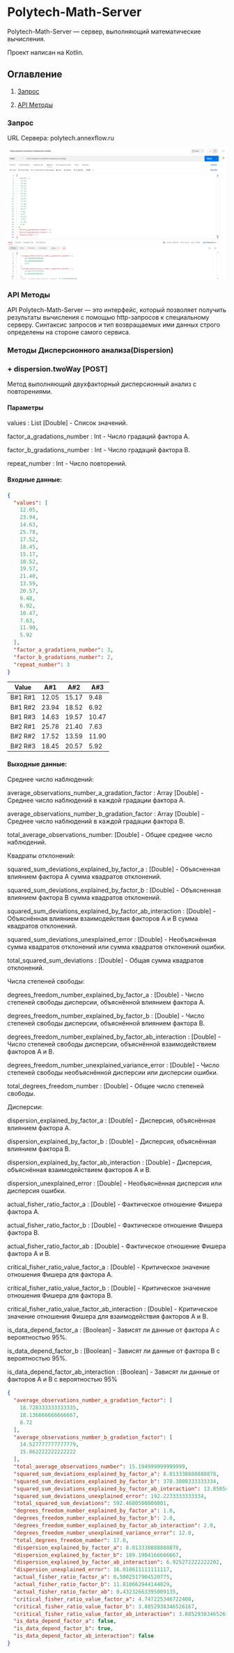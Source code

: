 # Polytech-Math-Server

Polytech-Math-Server — сервер, выполняющий математические вычисления.

Проект написан на Kotlin.

## Оглавление

1. [Запрос](#Запрос)

2. [API Методы](#API-Методы)


### Запрос

URL Сервера: polytech.annexflow.ru

![Request Example](images/image.png)

### API Методы

API Polytech-Math-Server — это интерфейс, который позволяет получить результаты вычисления с помощью http-запросов к
специальному серверу. Синтаксис запросов и тип возвращаемых ими данных строго определены на
стороне самого сервиса.

### Методы Дисперсионного анализа(Dispersion)

### + __dispersion.twoWay__ [POST]

Метод выполняющий двухфакторный дисперсионный анализ с повторениями.

#### Параметры

values : List [Double] - Список значений.

factor_a_gradations_number : Int - Число градаций фактора A.

factor_b_gradations_number : Int - Число градаций фактора B.

repeat_number : Int - Число повторений.

#### Входные данные:

```Json
{
  "values": [
    12.05,
    23.94,
    14.63,
    25.78,
    17.52,
    18.45,
    15.17,
    18.52,
    19.57,
    21.40,
    13.59,
    20.57,
    9.48,
    6.92,
    10.47,
    7.63,
    11.90,
    5.92
  ],
  "factor_a_gradations_number": 3,
  "factor_b_gradations_number": 2,
  "repeat_number": 3
}
```

|  Value  |  A#1  |  A#2  | A#3   |
|:-------:|:-----:|:-----:|-------|
| B#1 R#1 | 12.05 | 15.17 | 9.48  |
| B#1 R#2 | 23.94 | 18.52 | 6.92  |
| B#1 R#3 | 14.63 | 19.57 | 10.47 |
| B#2 R#1 | 25.78 | 21.40 | 7.63  |
| B#2 R#2 | 17.52 | 13.59 | 11.90 |
| B#2 R#3 | 18.45 | 20.57 | 5.92  |

#### Выходные данные:

Среднее число наблюдений:

average_observations_number_a_gradation_factor : Array [Double] - Среднее число наблюдений в каждой градации фактора А.

average_observations_number_b_gradation_factor : Array [Double] - Среднее число наблюдений в каждой градации фактора B.

total_average_observations_number: [Double] - Общее среднее число наблюдений.

Квадраты отклонений:

squared_sum_deviations_explained_by_factor_a : [Double] - Объясненная влиянием фактора А сумма квадратов отклонений.

squared_sum_deviations_explained_by_factor_b : [Double] - Объясненная влиянием фактора B сумма квадратов отклонений.

squared_sum_deviations_explained_by_factor_ab_interaction : [Double] - Объяснённая влиянием взаимодействия факторов A и B сумма квадратов отклонений.

squared_sum_deviations_unexplained_error : [Double] - Необъяснённая сумма квадратов отклонений или сумма квадратов отклонений ошибки.

total_squared_sum_deviations : [Double] - Общая сумма квадратов отклонений.

Числа степеней свободы:

degrees_freedom_number_explained_by_factor_a : [Double] - Число степеней свободы дисперсии, объяснённой влиянием фактора A.

degrees_freedom_number_explained_by_factor_b : [Double] - Число степеней свободы дисперсии, объяснённой влиянием фактора B.

degrees_freedom_number_explained_by_factor_ab_interaction : [Double] - Число степеней свободы дисперсии, объяснённой взаимодействием факторов A и B.

degrees_freedom_number_unexplained_variance_error : [Double] - Число степеней свободы необъяснённой дисперсии или дисперсии ошибки.

total_degrees_freedom_number : [Double] - Общее число степеней свободы.

Дисперсии:

dispersion_explained_by_factor_a : [Double] - Дисперсия, объяснённая влиянием фактора A.

dispersion_explained_by_factor_b : [Double] - Дисперсия, объяснённая влиянием фактора B.

dispersion_explained_by_factor_ab_interaction : [Double] - Дисперсия, объяснённая взаимодействием факторов A и B.

dispersion_unexplained_error : [Double] - Необъяснённая дисперсия или дисперсия ошибки.

actual_fisher_ratio_factor_a : [Double] - Фактическое отношение Фишера фактора A.

actual_fisher_ratio_factor_b : [Double] - Фактическое отношение Фишера фактора B.

actual_fisher_ratio_factor_ab : [Double] - Фактическое отношение Фишера фактора A и B.

critical_fisher_ratio_value_factor_a : [Double] - Критическое значение отношения Фишера для фактора A.

critical_fisher_ratio_value_factor_b : [Double] - Критическое значение отношения Фишера для фактора B.

critical_fisher_ratio_value_factor_ab_interaction : [Double] - Критическое значение отношения Фишера для взаимодействия факторов A и B.

is_data_depend_factor_a : [Boolean] - Зависят ли данные от фактора A с вероятностью 95%.

is_data_depend_factor_b : [Boolean] - Зависят ли данные от фактора B с вероятностью 95%.

is_data_depend_factor_ab_interaction : [Boolean] - Зависят ли данные от факторов A и B с вероятностью 95%

```Json
{
  "average_observations_number_a_gradation_factor": [
    18.728333333333335,
    18.136666666666667,
    8.72
  ],
  "average_observations_number_b_gradation_factor": [
    14.527777777777779,
    15.862222222222222
  ],
  "total_average_observations_number": 15.194999999999999,
  "squared_sum_deviations_explained_by_factor_a": 8.013338888888878,
  "squared_sum_deviations_explained_by_factor_b": 378.3808333333334,
  "squared_sum_deviations_explained_by_factor_ab_interaction": 13.850544444444404,
  "squared_sum_deviations_unexplained_error": 192.2233333333334,
  "total_squared_sum_deviations": 592.4680500000001,
  "degrees_freedom_number_explained_by_factor_a": 1.0,
  "degrees_freedom_number_explained_by_factor_b": 2.0,
  "degrees_freedom_number_explained_by_factor_ab_interaction": 2.0,
  "degrees_freedom_number_unexplained_variance_error": 12.0,
  "total_degrees_freedom_number": 17.0,
  "dispersion_explained_by_factor_a": 8.013338888888878,
  "dispersion_explained_by_factor_b": 189.1904166666667,
  "dispersion_explained_by_factor_ab_interaction": 6.925272222222202,
  "dispersion_unexplained_error": 16.018611111111117,
  "actual_fisher_ratio_factor_a": 0.5002517904520775,
  "actual_fisher_ratio_factor_b": 11.810662944144829,
  "actual_fisher_ratio_factor_ab": 0.43232663395009135,
  "critical_fisher_ratio_value_factor_a": 4.747225346722408,
  "critical_fisher_ratio_value_factor_b": 3.8852938346526167,
  "critical_fisher_ratio_value_factor_ab_interaction": 3.8852938346526167,
  "is_data_depend_factor_a": false,
  "is_data_depend_factor_b": true,
  "is_data_depend_factor_ab_interaction": false
}
```
